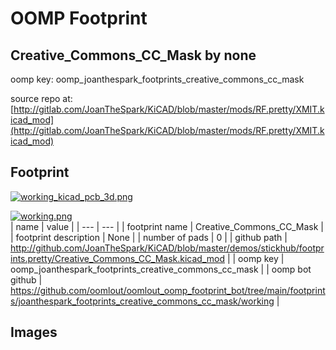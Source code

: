 # OOMP Footprint  
## Creative_Commons_CC_Mask  by none  
  
oomp key: oomp_joanthespark_footprints_creative_commons_cc_mask  
  
source repo at: [http://gitlab.com/JoanTheSpark/KiCAD/blob/master/mods/RF.pretty/XMIT.kicad_mod](http://gitlab.com/JoanTheSpark/KiCAD/blob/master/mods/RF.pretty/XMIT.kicad_mod)  
## Footprint  
  
[![working_kicad_pcb_3d.png](working_kicad_pcb_3d_600.png)](working_kicad_pcb_3d.png)  
  
[![working.png](working_600.png)](working.png)  
| name | value | 
| --- | --- | 
| footprint name | Creative_Commons_CC_Mask | 
| footprint description | None | 
| number of pads | 0 | 
| github path | http://github.com/JoanTheSpark/KiCAD/blob/master/demos/stickhub/footprints.pretty/Creative_Commons_CC_Mask.kicad_mod | 
| oomp key | oomp_joanthespark_footprints_creative_commons_cc_mask | 
| oomp bot github | https://github.com/oomlout/oomlout_oomp_footprint_bot/tree/main/footprints/joanthespark_footprints_creative_commons_cc_mask/working | 
## Images  
